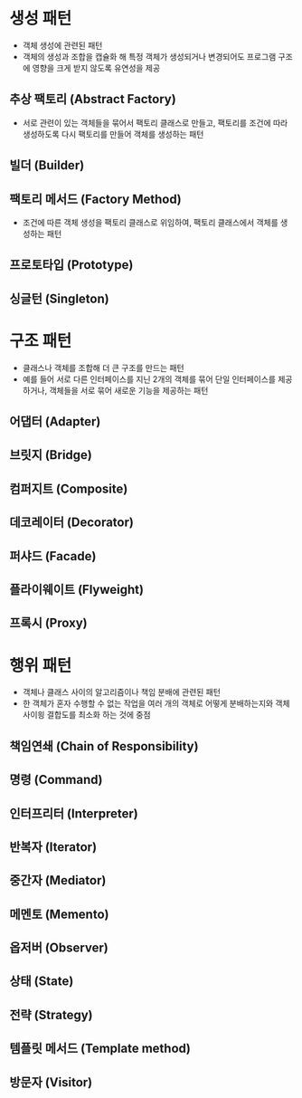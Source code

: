 # 생성 패턴
 - 객체 생성에 관련된 패턴
 - 객체의 생성과 조합을 캡슐화 해 특정 객체가 생성되거나 변경되어도 프로그램 구조에 영향을 크게 받지 않도록 유연성을 제공

## 추상 팩토리 (Abstract Factory)
 - 서로 관련이 있는 객체들을 묶어서 팩토리 클래스로 만들고, 팩토리를 조건에 따라 생성하도록 다시 팩토리를 만들어 객체를 생성하는 패턴
## 빌더 (Builder)
## 팩토리 메서드 (Factory Method)
 - 조건에 따른 객체 생성을 팩토리 클래스로 위임하여, 팩토리 클래스에서 객체를 생성하는 패턴
## 프로토타입 (Prototype)
## 싱글턴 (Singleton)

# 구조 패턴
 - 클래스나 객체를 조합해 더 큰 구조를 만드는 패턴
 - 예를 들어 서로 다른 인터페이스를 지닌 2개의 객체를 묶어 단일 인터페이스를 제공하거나, 객체들을 서로 묶어 새로운 기능을 제공하는 패턴

## 어댑터 (Adapter)
## 브릿지 (Bridge)
## 컴퍼지트 (Composite)
## 데코레이터 (Decorator)
## 퍼샤드 (Facade)
## 플라이웨이트 (Flyweight)
## 프록시 (Proxy)

# 행위 패턴
 - 객체나 클래스 사이의 알고리즘이나 책임 분배에 관련된 패턴
 - 한 객체가 혼자 수행할 수 없는 작업을 여러 개의 객체로 어떻게 분배하는지와 객체 사이읭 결합도를 최소화 하는 것에 중점

## 책임연쇄 (Chain of Responsibility)
## 명령 (Command)
## 인터프리터 (Interpreter)
## 반복자 (Iterator)
## 중간자 (Mediator)
## 메멘토 (Memento)
## 옵저버 (Observer)
## 상태 (State)
## 전략 (Strategy)
## 템플릿 메서드 (Template method)
## 방문자 (Visitor)